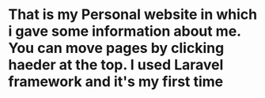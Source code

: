 # That is my Personal website in which i gave some information about me. You can move pages by clicking haeder at the top. I used Laravel framework and it's my first time